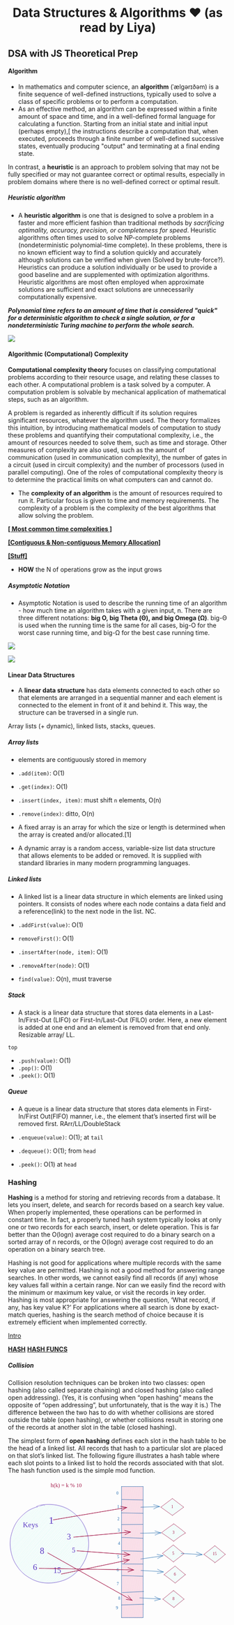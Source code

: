 # <h1 align="center"> Data Structures & Algorithms ❤️ (as read by Liya) </h1>

## DSA with JS Theoretical Prep

#### Algorithm

- In mathematics and computer science, an **algorithm** (ˈælɡərɪðəm) is a finite sequence of well-defined instructions, typically used to solve a class of specific problems or to perform a computation. 
- As an effective method, an algorithm can be expressed within a finite amount of space and time, and in a well-defined formal language for calculating a function. Starting from an initial state and initial input (perhaps empty),[ the instructions describe a computation that, when executed, proceeds through a finite number of well-defined successive states, eventually producing "output" and terminating at a final ending state.

In contrast, a **heuristic** is an approach to problem solving that may not be fully specified or may not guarantee correct or optimal results, especially in problem domains where there is no well-defined correct or optimal result.

##### Heuristic algorithm

- A **heuristic algorithm** is one that is designed to solve a problem in a faster and more efficient fashion than traditional methods by *sacrificing optimality, accuracy, precision, or completeness for speed*. 
Heuristic algorithms often times used to solve NP-complete problems (nondeterministic polynomial-time complete). In these problems, there is no known efficient way to find a solution quickly and accurately although solutions can be verified when given (Solved by brute-force?). Heuristics can produce a solution individually or be used to provide a good baseline and are supplemented with optimization algorithms. Heuristic algorithms are most often employed when approximate solutions are sufficient and exact solutions are unnecessarily computationally expensive.

***Polynomial time refers to an amount of time that is considered "quick" for a deterministic algorithm to check a single solution, or for a nondeterministic Turing machine to perform the whole search.***

![](http://www.cse.buffalo.edu/~rapaport/510/alg-shoe.gif)

#### Algorithmic (Computational) Complexity

**Computational complexity theory** focuses on classifying computational problems according to their resource usage, and relating these classes to each other. A computational problem is a task solved by a computer. A computation problem is solvable by mechanical application of mathematical steps, such as an algorithm.

A problem is regarded as inherently difficult if its solution requires significant resources, whatever the algorithm used. The theory formalizes this intuition, by introducing mathematical models of computation to study these problems and quantifying their computational complexity, i.e., the amount of resources needed to solve them, such as time and storage. Other measures of complexity are also used, such as the amount of communication (used in communication complexity), the number of gates in a circuit (used in circuit complexity) and the number of processors (used in parallel computing). One of the roles of computational complexity theory is to determine the practical limits on what computers can and cannot do.

- The **complexity of an algorithm** is the amount of resources required to run it. Particular focus is given to time and memory requirements. The complexity of a problem is the complexity of the best algorithms that allow solving the problem.

**[[ Most common time complexities ]](https://adrianmejia.com/most-popular-algorithms-time-complexity-every-programmer-should-know-free-online-tutorial-course/)**

**[[Contiguous & Non-contiguous Memory Allocation]](https://www.javatpoint.com/contiguous-and-non-contiguous-memory-allocation-in-operating-system)**

**[[Stuff]](https://www.studytonight.com/data-structures/search-algorithms)**


- **HOW** the N of operations grow as the input grows

##### Asymptotic Notation

- Asymptotic Notation is used to describe the running time of an algorithm - how much time an algorithm takes with a given input, n. There are three different notations: **big O, big Theta (Θ), and big Omega (Ω)**. big-Θ is used when the running time is the same for all cases, big-O for the worst case running time, and big-Ω for the best case running time.

![](https://res.cloudinary.com/practicaldev/image/fetch/s--qKYRIPrd--/c_limit%2Cf_auto%2Cfl_progressive%2Cq_auto%2Cw_880/https://dev-to-uploads.s3.amazonaws.com/i/9hizrsfgzjn7lt7djo82.png)

![](https://o.quizlet.com/PPLANaPuXai5RUUb1zUFYw_b.png)


#### Linear Data Structures

- A **linear data structure** has data elements connected to each other so that elements are arranged in a sequential manner and each element is connected to the element in front of it and behind it. This way, the structure can be traversed in a single run.

Array lists (+ dynamic), linked lists, stacks, queues.

##### Array lists

- elements are contiguously stored in memory

- `.add(item)`: O(1)
- `.get(index)`: O(1)
- `.insert(index, item)`: must shift `n` elements, O(n)
- `.remove(index)`: ditto, O(n)

- A fixed array is an array for which the size or length is determined when the array is created and/or allocated.[1]

- A dynamic array is a random access, variable-size list data structure that allows elements to be added or removed. It is supplied with standard libraries in many modern programming languages. 
##### Linked lists
- A linked list is a linear data structure in which elements are linked using pointers. It consists of nodes where each node contains a data field and a reference(link) to the next node in the list. NC.


- `.addFirst(value)`: O(1)
- `removeFirst()`: O(1)
- `.insertAfter(node, item)`: O(1)
- `.removeAfter(node)`: O(1)
- `find(value)`: O(n), must traverse

##### Stack

- A stack is a linear data structure that stores data elements in a Last-In/First-Out (LIFO) or First-In/Last-Out (FILO) order. Here, a new element is added at one end and an element is removed from that end only. Resizable array/ LL.

`top`

- `.push(value)`: O(1)
- `.pop()`: O(1)
- `.peek()`: O(1)

##### Queue

- A queue is a linear data structure that stores data elements in First-In/First Out(FIFO) manner, i.e., the element that’s inserted first will be removed first. RArr/LL/DoubleStack

- `.enqueue(value)`: O(1); at `tail`
- `.dequeue()`: O(1); from `head`
- `.peek()`: O(1) at `head`

### Hashing

**Hashing** is a method for storing and retrieving records from a database. It lets you insert, delete, and search for records based on a search key value. When properly implemented, these operations can be performed in constant time. In fact, a properly tuned hash system typically looks at only one or two records for each search, insert, or delete operation. This is far better than the O(logn) average cost required to do a binary search on a sorted array of n records, or the O(logn) average cost required to do an operation on a binary search tree.

Hashing is not good for applications where multiple records with the same key value are permitted. Hashing is not a good method for answering range searches. In other words, we cannot easily find all records (if any) whose key values fall within a certain range. Nor can we easily find the record with the minimum or maximum key value, or visit the records in key order. Hashing is most appropriate for answering the question, ‘What record, if any, has key value K?’ For applications where all search is done by exact-match queries, hashing is the search method of choice because it is extremely efficient when implemented correctly. 

[Intro](https://opendsa-server.cs.vt.edu/ODSA/Books/CS3/html/HashIntro.html)



**[HASH](https://www.hackerearth.com/practice/data-structures/hash-tables/basics-of-hash-tables/tutorial/)**
**[HASH FUNCS](https://opendsa-server.cs.vt.edu/ODSA/Books/CS3/html/HashFuncExamp.html)**

##### Collision

Collision resolution techniques can be broken into two classes: open hashing (also called separate chaining) and closed hashing (also called open addressing). (Yes, it is confusing when “open hashing” means the opposite of “open addressing”, but unfortunately, that is the way it is.) The difference between the two has to do with whether collisions are stored outside the table (open hashing), or whether collisions result in storing one of the records at another slot in the table (closed hashing).

The simplest form of **open hashing** defines each slot in the hash table to be the head of a linked list. All records that hash to a particular slot are placed on that slot’s linked list. The following figure illustrates a hash table where each slot points to a linked list to hold the records associated with that slot. The hash function used is the simple mod function.


<svg version="1.1" xmlns="http://www.w3.org/2000/svg" viewBox="0 0 1065 676" width="1065" height="676">
  <!-- svg-source:excalidraw -->
  
  <defs>
    <style>
      @font-face {
        font-family: "Virgil";
        src: url("https://excalidraw.com/Virgil.woff2");
      }
      @font-face {
        font-family: "Cascadia";
        src: url("https://excalidraw.com/Cascadia.woff2");
      }
    </style>
  </defs>
  <g stroke-linecap="round" transform="translate(551 31) rotate(0 52.5 317.5)"><path d="M0 0 C0 0, 0 0, 0 0 M0 0 C0 0, 0 0, 0 0 M-0.26 6.4 C1.78 4.04, 3.83 1.69, 4.99 0.36 M-0.26 6.4 C1.17 4.75, 2.6 3.1, 4.99 0.36 M0.13 12.04 C2.57 9.24, 5 6.44, 10.63 -0.03 M0.13 12.04 C2.58 9.22, 5.04 6.4, 10.63 -0.03 M-0.13 18.44 C4.92 12.64, 9.96 6.83, 15.62 0.33 M-0.13 18.44 C6.02 11.37, 12.17 4.29, 15.62 0.33 M0.27 24.08 C8.47 14.65, 16.67 5.21, 21.26 -0.07 M0.27 24.08 C5.71 17.82, 11.15 11.56, 21.26 -0.07 M0 30.48 C9.26 19.83, 18.52 9.18, 26.25 0.29 M0 30.48 C7.95 21.34, 15.9 12.19, 26.25 0.29 M-0.26 36.88 C9.31 25.87, 18.88 14.87, 31.89 -0.1 M-0.26 36.88 C6.99 28.54, 14.24 20.2, 31.89 -0.1 M0.14 42.52 C11.25 29.74, 22.37 16.95, 36.88 0.26 M0.14 42.52 C9.91 31.28, 19.69 20.03, 36.88 0.26 M-0.12 48.92 C10.04 37.22, 20.21 25.53, 42.52 -0.14 M-0.12 48.92 C12.35 34.57, 24.83 20.22, 42.52 -0.14 M0.27 54.56 C18 34.16, 35.73 13.77, 47.51 0.22 M0.27 54.56 C14.21 38.52, 28.15 22.49, 47.51 0.22 M0.01 60.96 C20.7 37.16, 41.38 13.37, 53.15 -0.17 M0.01 60.96 C14.91 43.82, 29.81 26.68, 53.15 -0.17 M-0.25 67.36 C21.23 42.65, 42.71 17.94, 58.14 0.19 M-0.25 67.36 C21.04 42.86, 42.33 18.37, 58.14 0.19 M0.14 73 C13.96 57.11, 27.77 41.21, 63.78 -0.21 M0.14 73 C17.21 53.37, 34.28 33.73, 63.78 -0.21 M-0.12 79.4 C18.29 58.22, 36.7 37.04, 68.77 0.15 M-0.12 79.4 C14.25 62.87, 28.62 46.34, 68.77 0.15 M0.28 85.04 C20.98 61.22, 41.69 37.4, 74.41 -0.24 M0.28 85.04 C29.53 51.38, 58.79 17.73, 74.41 -0.24 M0.01 91.44 C19.96 68.5, 39.9 45.55, 79.4 0.12 M0.01 91.44 C25.43 62.2, 50.85 32.95, 79.4 0.12 M-0.25 97.84 C18.86 75.85, 37.97 53.87, 85.04 -0.28 M-0.25 97.84 C21.74 72.55, 43.72 47.26, 85.04 -0.28 M0.15 103.48 C26.06 73.68, 51.96 43.87, 90.03 0.08 M0.15 103.48 C31.81 67.06, 63.47 30.64, 90.03 0.08 M-0.11 109.88 C37.24 66.9, 74.6 23.93, 95.67 -0.31 M-0.11 109.88 C30.04 75.18, 60.2 40.49, 95.67 -0.31 M0.28 115.52 C34.14 76.57, 68 37.62, 100.66 0.05 M0.28 115.52 C32.07 78.95, 63.86 42.38, 100.66 0.05 M0.02 121.92 C21.83 96.83, 43.64 71.73, 105.64 0.41 M0.02 121.92 C29.88 87.57, 59.74 53.22, 105.64 0.41 M-0.24 128.32 C36.53 86.01, 73.3 43.71, 105.38 6.81 M-0.24 128.32 C40.43 81.52, 81.11 34.73, 105.38 6.81 M0.15 133.96 C41.72 86.14, 83.29 38.32, 105.78 12.45 M0.15 133.96 C35.79 92.96, 71.43 51.96, 105.78 12.45 M-0.11 140.36 C27.45 108.65, 55.02 76.94, 105.52 18.85 M-0.11 140.36 C30.33 105.34, 60.77 70.33, 105.52 18.85 M0.29 146 C38.26 102.32, 76.23 58.64, 105.26 25.25 M0.29 146 C33.3 108.02, 66.32 70.04, 105.26 25.25 M0.02 152.4 C21.86 127.28, 43.69 102.17, 105.65 30.89 M0.02 152.4 C33.42 113.99, 66.81 75.57, 105.65 30.89 M-0.24 158.8 C22.18 133, 44.6 107.21, 105.39 37.29 M-0.24 158.8 C32.39 121.27, 65.01 83.74, 105.39 37.29 M0.16 164.44 C32.57 127.15, 64.98 89.87, 105.78 42.93 M0.16 164.44 C33.8 125.73, 67.45 87.03, 105.78 42.93 M-0.1 170.84 C35.49 129.89, 71.09 88.94, 105.52 49.33 M-0.1 170.84 C28.91 137.46, 57.92 104.08, 105.52 49.33 M0.29 176.48 C29.01 143.44, 57.74 110.39, 105.26 55.73 M0.29 176.48 C32.23 139.73, 64.18 102.98, 105.26 55.73 M0.03 182.88 C23.1 156.34, 46.17 129.8, 105.65 61.37 M0.03 182.88 C23.86 155.46, 47.69 128.04, 105.65 61.37 M-0.23 189.27 C21.93 163.78, 44.09 138.29, 105.39 67.77 M-0.23 189.27 C25.31 159.89, 50.85 130.51, 105.39 67.77 M0.16 194.92 C24.41 167.02, 48.66 139.13, 105.79 73.41 M0.16 194.92 C24.95 166.4, 49.74 137.88, 105.79 73.41 M-0.1 201.32 C21.95 175.95, 44 150.58, 105.53 79.81 M-0.1 201.32 C27.22 169.89, 54.54 138.46, 105.53 79.81 M0.3 206.96 C24.88 178.68, 49.46 150.4, 105.26 86.21 M0.3 206.96 C24.88 178.67, 49.47 150.39, 105.26 86.21 M0.03 213.36 C37.48 170.27, 74.94 127.19, 105.66 91.85 M0.03 213.36 C25.59 183.96, 51.15 154.56, 105.66 91.85 M-0.23 219.75 C40.62 172.77, 81.46 125.78, 105.4 98.25 M-0.23 219.75 C22.59 193.51, 45.41 167.26, 105.4 98.25 M0.17 225.4 C34.16 186.29, 68.16 147.18, 105.79 103.89 M0.17 225.4 C25.32 196.46, 50.47 167.53, 105.79 103.89 M-0.09 231.8 C34.97 191.46, 70.03 151.12, 105.53 110.29 M-0.09 231.8 C24.32 203.71, 48.74 175.62, 105.53 110.29 M0.3 237.44 C39.76 192.05, 79.22 146.66, 105.27 116.68 M0.3 237.44 C26.86 206.89, 53.41 176.34, 105.27 116.68 M0.04 243.84 C21.76 218.85, 43.48 193.86, 105.66 122.33 M0.04 243.84 C41.25 196.43, 82.46 149.02, 105.66 122.33 M-0.22 250.23 C39.14 204.96, 78.5 159.68, 105.4 128.73 M-0.22 250.23 C26.37 219.65, 52.95 189.06, 105.4 128.73 M0.17 255.88 C24.88 227.45, 49.59 199.03, 105.8 134.37 M0.17 255.88 C27.94 223.93, 55.71 191.99, 105.8 134.37 M-0.09 262.27 C37.79 218.7, 75.66 175.13, 105.54 140.77 M-0.09 262.27 C37.82 218.67, 75.72 175.06, 105.54 140.77 M0.3 267.92 C35.33 227.62, 70.36 187.33, 105.27 147.16 M0.3 267.92 C29.55 234.28, 58.79 200.63, 105.27 147.16 M0.04 274.32 C39.22 229.25, 78.4 184.18, 105.67 152.81 M0.04 274.32 C27.34 242.92, 54.63 211.52, 105.67 152.81 M-0.22 280.71 C32.78 242.75, 65.78 204.8, 105.41 159.21 M-0.22 280.71 C34.21 241.11, 68.63 201.51, 105.41 159.21 M0.18 286.36 C25.25 257.51, 50.32 228.67, 105.8 164.85 M0.18 286.36 C41.75 238.53, 83.33 190.7, 105.8 164.85 M-0.08 292.75 C28.24 260.18, 56.56 227.6, 105.54 171.25 M-0.08 292.75 C37.18 249.89, 74.44 207.02, 105.54 171.25 M0.31 298.4 C39.82 252.95, 79.33 207.49, 105.28 177.64 M0.31 298.4 C38.85 254.06, 77.4 209.72, 105.28 177.64 M0.05 304.8 C41.2 257.46, 82.35 210.12, 105.67 183.29 M0.05 304.8 C38.78 260.24, 77.51 215.69, 105.67 183.29 M-0.21 311.19 C41.72 262.95, 83.66 214.71, 105.41 189.68 M-0.21 311.19 C35.82 269.74, 71.86 228.28, 105.41 189.68 M0.18 316.84 C37.8 273.56, 75.42 230.28, 105.81 195.33 M0.18 316.84 C24.93 288.37, 49.67 259.9, 105.81 195.33 M-0.08 323.23 C31.49 286.91, 63.07 250.59, 105.55 201.73 M-0.08 323.23 C24.96 294.43, 49.99 265.63, 105.55 201.73 M0.31 328.88 C35.77 288.08, 71.23 247.29, 105.28 208.12 M0.31 328.88 C29.88 294.86, 59.45 260.84, 105.28 208.12 M0.05 335.27 C28.82 302.18, 57.58 269.09, 105.68 213.77 M0.05 335.27 C35.49 294.5, 70.94 253.73, 105.68 213.77 M-0.21 341.67 C41.53 293.66, 83.26 245.65, 105.42 220.16 M-0.21 341.67 C30.9 305.89, 62 270.11, 105.42 220.16 M0.19 347.32 C31.68 311.08, 63.18 274.85, 105.81 225.81 M0.19 347.32 C29.44 313.67, 58.68 280.02, 105.81 225.81 M-0.08 353.71 C29.43 319.78, 58.93 285.84, 105.55 232.2 M-0.08 353.71 C33.46 315.14, 66.99 276.56, 105.55 232.2 M0.32 359.36 C36.85 317.33, 73.39 275.3, 105.29 238.6 M0.32 359.36 C27.69 327.88, 55.05 296.39, 105.29 238.6 M0.06 365.75 C24.59 337.54, 49.11 309.32, 105.68 244.25 M0.06 365.75 C26.98 334.78, 53.91 303.81, 105.68 244.25 M-0.2 372.15 C40.36 325.49, 80.92 278.83, 105.42 250.64 M-0.2 372.15 C25.76 342.28, 51.73 312.41, 105.42 250.64 M0.19 377.79 C41 330.85, 81.8 283.91, 105.82 256.29 M0.19 377.79 C28.76 344.93, 57.32 312.07, 105.82 256.29 M-0.07 384.19 C37.84 340.58, 75.75 296.97, 105.56 262.68 M-0.07 384.19 C36.97 341.59, 74 298.98, 105.56 262.68 M0.32 389.84 C38.61 345.79, 76.9 301.75, 105.29 269.08 M0.32 389.84 C40.95 343.1, 81.59 296.36, 105.29 269.08 M0.06 396.23 C22.89 369.97, 45.73 343.7, 105.69 274.73 M0.06 396.23 C26.76 365.52, 53.47 334.8, 105.69 274.73 M-0.2 402.63 C29.5 368.47, 59.2 334.3, 105.43 281.12 M-0.2 402.63 C30.13 367.74, 60.46 332.85, 105.43 281.12 M0.2 408.27 C30.8 373.07, 61.4 337.86, 105.82 286.77 M0.2 408.27 C41.32 360.96, 82.45 313.65, 105.82 286.77 M-0.07 414.67 C35.84 373.36, 71.75 332.06, 105.56 293.16 M-0.07 414.67 C32.93 376.71, 65.93 338.75, 105.56 293.16 M-0.33 421.07 C31.82 384.09, 63.97 347.11, 105.3 299.56 M-0.33 421.07 C37.36 377.72, 75.04 334.37, 105.3 299.56 M0.07 426.71 C25 398.03, 49.94 369.34, 105.69 305.2 M0.07 426.71 C27.96 394.63, 55.84 362.55, 105.69 305.2 M-0.19 433.11 C39.44 387.51, 79.08 341.92, 105.43 311.6 M-0.19 433.11 C32.64 395.34, 65.47 357.58, 105.43 311.6 M0.2 438.75 C37.71 395.6, 75.22 352.45, 105.83 317.25 M0.2 438.75 C21.58 414.15, 42.97 389.56, 105.83 317.25 M-0.06 445.15 C21.95 419.83, 43.96 394.51, 105.56 323.64 M-0.06 445.15 C38.67 400.59, 77.41 356.04, 105.56 323.64 M-0.32 451.55 C39.11 406.19, 78.55 360.82, 105.3 330.04 M-0.32 451.55 C25.83 421.47, 51.98 391.38, 105.3 330.04 M0.07 457.19 C31.79 420.71, 63.5 384.23, 105.7 335.68 M0.07 457.19 C42.22 408.71, 84.36 360.23, 105.7 335.68 M-0.19 463.59 C27.01 432.3, 54.22 401, 105.44 342.08 M-0.19 463.59 C39.81 417.58, 79.8 371.57, 105.44 342.08 M0.21 469.23 C35.91 428.16, 71.61 387.09, 105.83 347.73 M0.21 469.23 C25.73 439.87, 51.25 410.51, 105.83 347.73 M-0.06 475.63 C27.96 443.41, 55.97 411.18, 105.57 354.12 M-0.06 475.63 C24.69 447.16, 49.44 418.69, 105.57 354.12 M-0.32 482.03 C41.88 433.49, 84.07 384.95, 105.31 360.52 M-0.32 482.03 C30.09 447.05, 60.5 412.06, 105.31 360.52 M0.08 487.67 C36.46 445.82, 72.84 403.97, 105.7 366.16 M0.08 487.67 C33.09 449.7, 66.09 411.73, 105.7 366.16 M-0.18 494.07 C37.1 451.17, 74.39 408.28, 105.44 372.56 M-0.18 494.07 C30.5 458.77, 61.19 423.47, 105.44 372.56 M0.21 499.71 C35.48 459.14, 70.75 418.56, 105.84 378.2 M0.21 499.71 C39.36 454.68, 78.51 409.64, 105.84 378.2 M-0.05 506.11 C27.17 474.8, 54.39 443.49, 105.57 384.6 M-0.05 506.11 C38.13 462.18, 76.32 418.26, 105.57 384.6 M-0.31 512.51 C38.04 468.39, 76.38 424.28, 105.31 391 M-0.31 512.51 C23.5 485.11, 47.32 457.71, 105.31 391 M0.08 518.15 C38.44 474.02, 76.8 429.9, 105.71 396.64 M0.08 518.15 C39.41 472.91, 78.74 427.67, 105.71 396.64 M-0.18 524.55 C26.42 493.95, 53.01 463.36, 105.45 403.04 M-0.18 524.55 C37.12 481.64, 74.42 438.73, 105.45 403.04 M0.22 530.19 C32.93 492.56, 65.64 454.93, 105.84 408.68 M0.22 530.19 C37.59 487.2, 74.96 444.21, 105.84 408.68 M-0.05 536.59 C32.77 498.83, 65.59 461.08, 105.58 415.08 M-0.05 536.59 C30.49 501.46, 61.02 466.34, 105.58 415.08 M-0.31 542.99 C34.36 503.11, 69.02 463.23, 105.32 421.48 M-0.31 542.99 C30.97 507.01, 62.24 471.03, 105.32 421.48 M0.09 548.63 C36.11 507.19, 72.14 465.75, 105.71 427.12 M0.09 548.63 C24.19 520.9, 48.3 493.17, 105.71 427.12 M-0.17 555.03 C25.2 525.84, 50.57 496.65, 105.45 433.52 M-0.17 555.03 C36.67 512.65, 73.5 470.27, 105.45 433.52 M0.22 560.67 C25.01 532.16, 49.79 503.64, 105.85 439.16 M0.22 560.67 C23.96 533.36, 47.71 506.04, 105.85 439.16 M-0.04 567.07 C27.2 535.73, 54.44 504.4, 105.58 445.56 M-0.04 567.07 C23.28 540.24, 46.6 513.42, 105.58 445.56 M-0.3 573.47 C39.2 528.02, 78.7 482.58, 105.32 451.96 M-0.3 573.47 C41.15 525.79, 82.6 478.1, 105.32 451.96 M0.09 579.11 C40.65 532.45, 81.22 485.79, 105.72 457.6 M0.09 579.11 C40.27 532.89, 80.45 486.67, 105.72 457.6 M-0.17 585.51 C24.35 557.3, 48.87 529.09, 105.46 464 M-0.17 585.51 C31.95 548.56, 64.07 511.61, 105.46 464 M0.22 591.15 C22.62 565.39, 45.01 539.63, 105.85 469.64 M0.22 591.15 C27.19 560.13, 54.16 529.1, 105.85 469.64 M-0.04 597.55 C39.35 552.24, 78.73 506.94, 105.59 476.04 M-0.04 597.55 C41.39 549.9, 82.81 502.24, 105.59 476.04 M-0.3 603.95 C34.13 564.35, 68.55 524.75, 105.33 482.44 M-0.3 603.95 C24.28 575.68, 48.85 547.41, 105.33 482.44 M0.1 609.59 C26.55 579.16, 53.01 548.72, 105.72 488.08 M0.1 609.59 C36.9 567.25, 73.71 524.91, 105.72 488.08 M-0.16 615.99 C31.56 579.49, 63.28 543, 105.46 494.48 M-0.16 615.99 C27.17 584.54, 54.5 553.1, 105.46 494.48 M0.23 621.63 C22.4 596.12, 44.58 570.61, 105.86 500.12 M0.23 621.63 C34.45 582.26, 68.68 542.89, 105.86 500.12 M-0.03 628.03 C31.72 591.5, 63.47 554.98, 105.59 506.52 M-0.03 628.03 C25.27 598.92, 50.57 569.82, 105.59 506.52 M-0.29 634.43 C30.01 599.57, 60.31 564.71, 105.33 512.92 M-0.29 634.43 C34.5 594.4, 69.29 554.38, 105.33 512.92 M2.73 637.05 C31.84 603.56, 60.95 570.08, 105.73 518.56 M2.73 637.05 C27.46 608.6, 52.19 580.15, 105.73 518.56 M7.71 637.41 C27.99 614.08, 48.27 590.75, 105.47 524.96 M7.71 637.41 C30.63 611.05, 53.54 584.69, 105.47 524.96 M13.36 637.02 C49.7 595.21, 86.05 553.4, 105.86 530.6 M13.36 637.02 C39.72 606.69, 66.09 576.36, 105.86 530.6 M18.34 637.38 C52.25 598.37, 86.16 559.36, 105.6 537 M18.34 637.38 C50.48 600.4, 82.62 563.43, 105.6 537 M23.99 636.98 C53.97 602.48, 83.96 567.99, 105.34 543.4 M23.99 636.98 C53.13 603.45, 82.28 569.93, 105.34 543.4 M28.97 637.34 C54.9 607.52, 80.82 577.7, 105.73 549.04 M28.97 637.34 C53.52 609.1, 78.07 580.86, 105.73 549.04 M34.62 636.95 C58.53 609.43, 82.45 581.92, 105.47 555.44 M34.62 636.95 C49.01 620.39, 63.4 603.84, 105.47 555.44 M39.6 637.31 C56.36 618.03, 73.12 598.74, 105.86 561.08 M39.6 637.31 C61.92 611.63, 84.24 585.96, 105.86 561.08 M45.25 636.91 C58.41 621.77, 71.58 606.62, 105.6 567.48 M45.25 636.91 C64.7 614.54, 84.15 592.16, 105.6 567.48 M50.23 637.27 C62.52 623.14, 74.81 609, 105.34 573.88 M50.23 637.27 C68.24 616.56, 86.25 595.84, 105.34 573.88 M55.88 636.88 C71.8 618.56, 87.72 600.24, 105.74 579.52 M55.88 636.88 C74.71 615.21, 93.55 593.54, 105.74 579.52 M60.86 637.24 C71 625.58, 81.13 613.92, 105.48 585.92 M60.86 637.24 C72.3 624.08, 83.74 610.93, 105.48 585.92 M65.85 637.6 C79.49 621.91, 93.13 606.21, 105.87 591.56 M65.85 637.6 C81.5 619.59, 97.15 601.59, 105.87 591.56 M71.49 637.2 C82.94 624.04, 94.38 610.87, 105.61 597.96 M71.49 637.2 C83.49 623.4, 95.49 609.6, 105.61 597.96 M76.48 637.56 C87.25 625.18, 98.02 612.79, 105.35 604.36 M76.48 637.56 C86.38 626.17, 96.28 614.79, 105.35 604.36 M82.12 637.17 C89.41 628.79, 96.7 620.4, 105.74 610 M82.12 637.17 C89.17 629.06, 96.22 620.96, 105.74 610 M87.11 637.53 C92.56 631.26, 98.01 624.99, 105.48 616.4 M87.11 637.53 C93.97 629.63, 100.84 621.74, 105.48 616.4 M92.75 637.13 C97.97 631.13, 103.19 625.13, 105.87 622.04 M92.75 637.13 C95.92 633.5, 99.08 629.86, 105.87 622.04 M97.74 637.49 C100.76 634.02, 103.78 630.55, 105.61 628.44 M97.74 637.49 C100.75 634.03, 103.77 630.56, 105.61 628.44" stroke="#e64980" stroke-width="0.5" fill="none"></path><path d="M0 0 C36.65 0, 73.29 0, 105 0 M0 0 C29.83 0, 59.66 0, 105 0 M105 0 C105 207.47, 105 414.94, 105 635 M105 0 C105 251.58, 105 503.17, 105 635 M105 635 C76.63 635, 48.26 635, 0 635 M105 635 C77.91 635, 50.83 635, 0 635 M0 635 C0 421.22, 0 207.44, 0 0 M0 635 C0 473.8, 0 312.61, 0 0" stroke="#1864ab" stroke-width="1" fill="none"></path></g><g stroke-linecap="round" transform="translate(10 118) rotate(0 190.5 190.5)"><path d="M58.44 54.77 C58.44 54.77, 58.44 54.77, 58.44 54.77 M58.44 54.77 C58.44 54.77, 58.44 54.77, 58.44 54.77 M27.61 97.9 C40.89 81.67, 51.04 67.71, 76.36 41.24 M27.7 96.34 C37.41 85.57, 47.09 74, 75.01 42.45 M23.23 107 C39.59 91.02, 52.45 76.51, 93.14 27.2 M23.69 108.34 C45.44 81.94, 68.43 57.3, 90.7 28.4 M20.84 118.49 C51.36 80.48, 81.68 41.42, 99.27 23.36 M18.85 117.72 C50.9 80.3, 82.88 44.82, 101.11 24.37 M15.82 130.03 C48.11 93.34, 77.35 56.64, 106.4 24.18 M14.87 129.65 C50.32 87.45, 86.38 45.2, 107.75 21.34 M6.85 144.14 C47.63 94.99, 90.08 46.24, 116.92 18.93 M7.55 143.31 C41.04 105.92, 73.05 70.09, 116.04 20.3 M7.9 150.81 C46.99 104.92, 84.94 59.85, 124.85 15.41 M6.94 150.72 C38.68 115.62, 69.66 78.32, 123.42 17.3 M4.35 157.39 C36.21 123.56, 66.56 87.99, 132.67 15.81 M4.58 160.1 C47.02 110.94, 88.36 61.24, 130.27 13.64 M4.64 165.68 C43.98 121.13, 83.11 78.65, 137.06 12.16 M3.5 167.04 C48.75 113.4, 94.57 61.16, 138.69 10.85 M3.12 172.02 C48.09 122.88, 94.82 69.7, 150.06 5.14 M3.46 172.71 C39.86 132.14, 76.02 89.9, 148.93 6.77 M1.54 181.24 C52.39 123.48, 103.12 64.42, 154.83 4.75 M2.12 181.06 C53.7 121.98, 105.04 63.3, 153.61 6.18 M2 188.73 C46.7 137.38, 92.39 85.25, 159.51 4.19 M1.82 186.98 C37.58 146.49, 72.05 105.1, 160.36 5.86 M0.12 195.65 C54.16 134.35, 109.77 71.66, 164.37 5.04 M0.74 194.84 C50.53 138.65, 99.53 81.72, 165.93 5.44 M1.62 199.31 C63.79 127.44, 126.72 52.74, 172.73 3.19 M0.63 200.03 C64.43 129.25, 125.43 58.54, 170.77 3.75 M2.82 204.39 C71.16 126.22, 141 45.23, 176.88 3.9 M2.1 203.97 C44.25 155.89, 86.24 107.99, 176.74 3.52 M3.7 209.98 C74.34 128.33, 142.15 50.67, 183.92 3.38 M2.49 210.14 C42.7 164.58, 80.69 121.22, 182.7 2.93 M5.04 216.42 C42.66 171.75, 78.8 128.82, 189.08 3.08 M4.29 215.22 C50.31 161, 97.49 105.86, 189.06 2.96 M5.68 220.08 C44.82 176.54, 82.22 133.79, 194.86 1.15 M5.45 220.62 C52.12 164.4, 100.13 108.08, 194.95 2.33 M4.87 223.74 C52.18 170.25, 100.54 115.67, 199.73 1.21 M6.49 224.6 C51.34 175.51, 94.93 123.57, 198.86 2.71 M5.68 230.52 C67.31 157.55, 129.67 87.68, 202.98 2.07 M7.27 229.64 C82.84 141.55, 159.23 52.55, 204.71 3.26 M7.98 234.21 C79.8 151.6, 152.51 68.59, 208.99 3.45 M7.62 235.58 C71.57 161.69, 135.43 88.14, 207.98 4.25 M9.53 239.21 C67.46 172.06, 129.49 101.15, 212.7 3.21 M9.02 240.14 C61.26 180.37, 115.09 118.19, 213.49 4.61 M10.42 245.6 C58.67 188.59, 106.82 132.51, 219.36 5.11 M9.11 244.79 C68.32 177.54, 126.94 110.96, 218.17 4.85 M11.61 248.15 C77.63 176.3, 141.79 102.06, 222.98 5.94 M11.08 249.95 C85.34 163.98, 159.07 79.86, 222.73 5.94 M12.67 253.57 C77.2 179.4, 140.56 107.92, 228.24 5.96 M13.04 253.04 C83.5 172.33, 153.05 90.76, 227.34 6.38 M15 255.69 C62.92 200.6, 111.37 146.53, 231.26 9.23 M14.95 256.68 C71.3 195.42, 124.66 132.18, 232.24 7.25 M16.49 260.47 C63.06 209.11, 111.29 153.25, 236.4 7.04 M17.43 260.64 C79.27 188.46, 142.77 116.67, 237.26 8.74 M18.29 266.47 C79.89 194.11, 143.68 119.62, 239.75 9.5 M18.37 265.29 C67.39 209.1, 114.83 153.49, 240.62 9.25 M20.35 267.39 C108 166.56, 198.62 65.31, 246.29 9.19 M20.8 268.75 C75.59 207.64, 129.17 145.61, 245.86 9.42 M22.47 273.22 C77.65 210.76, 133.82 149.58, 251.55 9.1 M22.63 273.03 C71.3 217.64, 120.72 160.41, 250.42 10.37 M25.33 277.47 C91.78 198.83, 161.02 118.64, 254.75 12.54 M24.44 276.72 C85.09 205.44, 147.82 133.63, 254.09 11.61 M26.32 281.03 C79.11 221.52, 130.32 160.03, 258.97 12.64 M26.04 281.12 C84.5 212.55, 143.12 145.6, 258.11 13.53 M28.35 283.62 C101.2 199.52, 172.89 115.08, 263.08 14.63 M28.83 284.72 C107.75 193.3, 185.85 103.18, 261.77 15.98 M30.41 289.05 C94.15 216.36, 156.32 143.31, 265.39 17.15 M29.82 288 C92.66 216.93, 156.09 144.02, 266.06 17.94 M30.65 292.19 C97.48 215.75, 163.21 140.44, 269.75 19.63 M31.14 293.35 C122.22 189.81, 212.54 86.04, 269.06 19.28 M33.11 295.62 C128.64 187.89, 223.42 81.2, 272.53 20.71 M33.46 297.18 C90.27 232.9, 145.96 169, 273.34 21.86 M37.08 301.32 C126.75 194.51, 218.1 91.41, 276.27 22.86 M35.7 299.65 C91.23 238.19, 146.51 174.31, 276.34 23.77 M38.41 301.98 C112.02 215.53, 185.7 130.07, 279.34 25.75 M39.38 302.84 C101.36 230.57, 162.3 159.65, 280.25 25.41 M40.24 306.25 C98.27 244.33, 153.96 179.2, 284.43 25.94 M40.88 306.4 C110.88 225.11, 180.57 143.85, 283.67 27.52 M42.94 309.04 C124.12 218.28, 202.91 126.51, 288.29 27.72 M43.17 309.77 C107.16 236.25, 172.52 161.44, 287.67 28.55 M46.85 311.99 C146.81 199.91, 244.31 87.69, 290.26 30.31 M46.3 311.8 C106.96 239.9, 168.91 169.9, 291.31 30.09 M48.89 315.57 C109.49 245.93, 168.16 177.73, 294.92 32.97 M49.54 315.96 C130.46 219.38, 212.31 124.13, 295.8 32.25 M51.03 317.86 C126.12 236.21, 197.43 152.73, 297.61 33.63 M51.52 319.53 C147.83 206.96, 244.96 96.2, 299.19 34.29 M53.79 322.08 C112.95 253.32, 172.3 186.65, 302.28 37.42 M54.09 322.02 C146.1 216.9, 238.2 110.93, 302.15 37.44 M57.27 323.86 C119.7 251.31, 184.22 175.83, 305.68 39.87 M56.21 324.74 C124.18 249.1, 189.9 173.58, 304.99 39.72 M59.45 328.38 C111.08 268.46, 162.36 208.95, 308.1 43.18 M58.98 328.17 C111.1 270.32, 161.6 212.17, 307.59 42.75 M62.33 332.29 C133.27 248.63, 204.5 167.53, 311.88 43.84 M61 332.2 C113.07 270.65, 166.23 208.91, 311.07 45.01 M63.65 335.23 C119.03 272.94, 173.13 212.09, 313.95 47.89 M64.04 334.04 C142.08 247.8, 217.39 160.89, 313.96 47.73 M67.32 337.4 C143.87 247.41, 222.46 158.73, 316.36 48.99 M67.94 336.77 C131.93 264.24, 194.25 190.6, 316.31 50.51 M70.17 338.62 C129.36 271.06, 189 203.68, 318.82 53.28 M71.3 338.42 C140.99 261.88, 208.76 184.05, 319.45 52.44 M75.26 340.56 C148.67 252.66, 223.32 165.99, 322.04 55.06 M74 341.62 C173.1 229.41, 271.58 117.01, 322.87 54.94 M78.13 343.5 C133.97 279.78, 189.41 218.07, 325.73 58.46 M77.43 342.73 C165.05 244.39, 251.57 145.46, 327.08 57.28 M80.58 346.05 C174.87 235.6, 269.37 124.43, 329.3 60.96 M81.51 346.22 C160.94 253.46, 242.34 160.75, 329 60.08 M84.78 348.39 C140.95 284.44, 198.84 218.59, 333.13 61.68 M84.28 348.25 C156.29 266.24, 227.23 184.92, 333.01 63.02 M88.45 348.75 C165.43 260.8, 243.27 173.89, 334.5 64.14 M88.06 350.24 C165.15 259.52, 243.87 169.16, 335.45 64.76 M90.14 352.93 C163.78 268.42, 235.33 183.51, 337.62 66.66 M90.93 352.27 C164.35 267.47, 238.05 182.96, 338.37 68.05 M95.83 353.51 C191.4 244.19, 285.71 135.98, 341.16 70.82 M94.63 354.3 C174.29 263.74, 252.18 174.52, 340.26 72.07 M98.27 356.64 C186.93 256.6, 271.76 155.25, 342.6 74.63 M97.93 357.08 C174.75 268.33, 250.48 179.78, 342.81 75.47 M101.41 359.86 C188.9 258.42, 276.01 157.91, 345.4 78.92 M101.74 358.43 C168.06 282.2, 234.34 207.34, 345.51 78.81 M103.93 360.16 C188.42 266.85, 271.37 172.65, 346.76 82.81 M104.27 360.94 C175.06 279.39, 245.31 197.03, 346.83 82.57 M109.14 363.65 C181.14 280.72, 254.45 195.3, 350.34 85.98 M108.58 363.39 C202.04 255.29, 295.85 148.35, 349.13 86.66 M112.1 365.06 C177.01 290.87, 239.86 218.5, 352.14 89.19 M112.94 364.47 C193.09 272.23, 274.05 179.78, 352.05 89.85 M116.71 365.86 C201.04 266.69, 284.52 169.67, 353.4 94.12 M116.81 366.42 C182.71 290.55, 247.83 214.34, 353.69 94.17 M120.69 367.08 C204.48 270.93, 287.97 177.03, 354.82 97.01 M120.25 367.2 C210.98 266.54, 299.87 163.74, 356.17 97.55 M125.13 368.6 C215.22 266.09, 306.67 162.76, 358.65 100.37 M124.82 368.92 C176.42 308.55, 228.7 249.13, 358.32 100.04 M128 370.38 C196.12 292.69, 263.91 215.02, 360.23 104.05 M129.11 369.8 C194.9 296.61, 258.42 221.53, 360.07 104.05 M132.12 370.99 C201.78 290.72, 272.3 209.6, 361.03 107.72 M132.87 371.84 C198.89 294.38, 265.1 219.09, 362.29 107.38 M137.89 372.69 C223.98 272.25, 313.54 168.02, 364.04 111.91 M136.97 373.89 C212.93 286.39, 289.22 198.69, 363.28 112.29 M142.27 374.98 C223.33 279.13, 303.82 186.26, 366.24 114.95 M141.19 374.42 C191.93 316.14, 243.45 257.04, 365.19 116.77 M145.6 376.82 C196.07 317.75, 247.46 256.83, 365.42 120.36 M144.06 376.04 C227.12 279.69, 310.16 183.47, 366.6 120.78 M148.83 376.79 C208.08 309.59, 266.12 243.28, 367.32 124.74 M149.3 376.72 C231.82 282.95, 313.1 188.47, 367.53 125.7 M152.54 378.13 C239.06 279.64, 323.55 179.7, 370.73 128.57 M153.65 378.2 C210.52 312.18, 268.19 245.41, 369.42 129.37 M156.64 378.52 C210.2 318.66, 263.95 257.04, 370.3 133.59 M157.31 380.17 C230.92 297.44, 303.73 213.69, 370.82 133.69 M161.38 380.66 C235.86 295.06, 311.03 209.03, 371.97 138.82 M163.24 379.32 C244 282.79, 327.64 187.98, 373.2 138.26 M167.85 381.69 C248.18 288.79, 326.91 194.94, 373.01 142.62 M168.02 379.85 C235.07 302.62, 302.88 225.46, 374.15 143.37 M172.65 381.57 C248.86 292.52, 324.5 205.35, 375.19 146.04 M172.59 380.64 C252.86 287.46, 333.37 194.82, 375.12 147.99 M178.83 381.46 C241.31 306.28, 302.71 233.45, 375.64 152.23 M177.99 380.58 C223.55 330.16, 267.03 279.68, 377.51 151.32 M183.02 380.54 C226.3 333.66, 268.23 285.55, 377.18 156.42 M183.18 380.82 C228.96 328.41, 273.97 275.69, 378.63 156.19 M187.71 381.26 C245.71 315.18, 300.25 251.2, 379.2 161.35 M188.76 381.49 C241.26 320.33, 294.79 258.71, 379.24 160.84 M194.67 379.38 C235.33 334.5, 274.31 288.6, 380.45 166.86 M194.06 380.15 C247.52 317.67, 301.22 255.29, 379.38 167.67 M199.53 382.36 C256.87 310.36, 317.15 242.31, 379.15 173.04 M199.39 381.38 C245.36 328.24, 289.66 275.27, 379.36 174.07 M202.83 379.9 C243.26 335.57, 284.38 289.96, 379.56 177.53 M204.58 380.68 C254.47 320.08, 306.31 260.79, 380.18 178.96 M208.01 381.33 C256.39 329.23, 301.2 277.09, 380.66 185.17 M209.76 380.4 C254.5 329.02, 300.84 275.57, 380.78 184.27 M215.71 378.51 C262.2 326.4, 309.12 271.86, 380.79 191.07 M215.27 380.3 C250.86 340.39, 286.04 299.76, 379.76 190.94 M223.96 377.75 C270.67 321.53, 318.32 265.26, 380.86 196.85 M222.24 378.01 C275.94 317.3, 329.58 255.03, 379.57 197.21 M228.47 374.45 C279.27 321.09, 324.93 268.8, 380.04 203.74 M229.16 375.27 C278.49 318.04, 328.61 260.53, 380.83 202.94 M237.34 372.37 C276.25 326.84, 318.57 278.53, 379.19 209.55 M236.24 374.9 C276.61 329.37, 314.44 285.45, 379.75 207.9 M244 371.48 C274.6 338.15, 303.97 303.52, 383.84 212.83 M243.09 372.51 C294.6 312.67, 346.86 253.21, 381.3 213.15 M249.67 369.16 C298.46 315.77, 345.19 260.26, 378.89 223.8 M249.19 370.52 C293.41 323.54, 336.39 274.02, 378.89 222.15 M259.22 367.27 C285.23 337.63, 312.62 307.59, 377.61 229.65 M257.57 368.38 C283.47 339.94, 306.85 311.64, 376.92 230.29 M269.43 360.75 C310.19 315.91, 347.98 266.77, 376.66 237.98 M266.92 363.07 C307.14 316.44, 348.77 267.58, 375.19 239.17 M277.96 357.68 C308.22 319.88, 339.69 284.32, 372.84 246.8 M278.16 356.28 C307.71 324.59, 336.01 291.11, 371.63 248.54 M287.7 351.88 C311.88 321.59, 335.57 297.62, 371.59 257.5 M288.82 351.37 C317.72 317.82, 348.98 282.03, 369.61 258.6 M296.97 345.47 C315.73 328.54, 332.18 308.36, 370.48 263.74 M298.43 345.4 C318.66 321.72, 341.06 297.32, 369.59 265.26 M306.51 343.7 C320.35 326.6, 337.23 308.84, 359.07 283.28 M305.65 344.22 C316.66 330.67, 329.27 316.54, 358.12 283.32" stroke="#bff5eb" stroke-width="0.5" fill="none"></path><path d="M147.66 5.78 C162.53 -0.64, 181.11 0.23, 198.23 0.91 C215.34 1.6, 233.88 4.57, 250.37 9.89 C266.87 15.22, 282.89 23.51, 297.2 32.88 C311.51 42.26, 325.35 53.16, 336.25 66.15 C347.15 79.14, 355.48 95.06, 362.58 110.85 C369.67 126.63, 375.88 144.05, 378.82 160.87 C381.76 177.69, 382.27 194.8, 380.22 211.75 C378.16 228.7, 373.07 246.71, 366.49 262.58 C359.91 278.45, 351.28 293.57, 340.73 306.96 C330.17 320.34, 316.98 332.77, 303.16 342.91 C289.35 353.06, 273.65 361.6, 257.84 367.83 C242.03 374.05, 225.25 378.44, 208.29 380.27 C191.34 382.1, 173.07 381.9, 156.11 378.8 C139.15 375.7, 122.05 369.23, 106.52 361.7 C90.99 354.16, 75.6 345.03, 62.94 333.58 C50.27 322.13, 39.55 307.44, 30.54 293 C21.53 278.56, 14.04 263.4, 8.87 246.92 C3.7 230.45, -0.15 211.35, -0.5 194.17 C-0.85 176.98, 2.43 160.41, 6.77 143.81 C11.12 127.2, 16.99 109.33, 25.56 94.55 C34.12 79.76, 46.04 66.93, 58.16 55.09 C70.28 43.26, 81.74 32.07, 98.27 23.54 C114.79 15, 145.79 6.76, 157.32 3.88 C168.84 1, 166.98 3.44, 167.42 6.25 M128.31 8.92 C142.62 0.7, 162.49 0.34, 179.78 -0.59 C197.08 -1.53, 215.14 -0.32, 232.06 3.31 C248.99 6.95, 266.56 13.05, 281.34 21.2 C296.13 29.36, 308.46 40.35, 320.78 52.22 C333.09 64.09, 346.11 77.67, 355.23 92.42 C364.35 107.18, 371.04 124.24, 375.49 140.74 C379.95 157.24, 382.26 174.36, 381.96 191.43 C381.66 208.5, 378.85 226.48, 373.69 243.16 C368.52 259.83, 360.04 276.68, 350.95 291.48 C341.87 306.29, 331.62 320.27, 319.18 331.97 C306.74 343.66, 291.9 354.3, 276.3 361.65 C260.7 369.01, 242.48 373.07, 225.56 376.08 C208.64 379.08, 191.53 380.58, 174.78 379.68 C158.03 378.78, 141.02 376.4, 125.05 370.68 C109.08 364.96, 92.92 355.51, 78.95 345.35 C64.98 335.18, 51.88 322.98, 41.23 309.7 C30.58 296.42, 21.47 281.68, 15.07 265.66 C8.67 249.64, 4.94 230.8, 2.84 213.58 C0.73 196.35, 0.04 178.96, 2.44 162.31 C4.84 145.65, 10.39 129.14, 17.23 113.65 C24.07 98.16, 32.44 82.7, 43.49 69.37 C54.53 56.04, 69.05 43.35, 83.49 33.65 C97.94 23.95, 122.32 14.41, 130.17 11.15 C138.01 7.89, 129.83 11.2, 130.56 14.1" stroke="#5f3dc4" stroke-width="1" fill="none"></path></g><g transform="translate(72 197) rotate(0 39.599999999999994 22.5)"><text x="0" y="32.000000000000014" font-family="Virgil, Segoe UI Emoji" font-size="35.99999999999998px" fill="#5f3dc4" text-anchor="start" style="white-space: pre;" direction="ltr">Keys</text></g><g transform="translate(197 166) rotate(0 7.639999999999986 31.833333333333314)"><text x="0" y="44.66666666666664" font-family="Virgil, Segoe UI Emoji" font-size="50.93333333333335px" fill="#5f3dc4" text-anchor="start" style="white-space: pre;" direction="ltr">1</text></g><g transform="translate(286 254) rotate(0 14.699999999999989 24.5)"><text x="0" y="34.000000000000014" font-family="Virgil, Segoe UI Emoji" font-size="39.199999999999996px" fill="#5f3dc4" text-anchor="start" style="white-space: pre;" direction="ltr">3</text></g><g transform="translate(310 322) rotate(0 11 21.15384615384616)"><text x="0" y="29.307692307692342" font-family="Virgil, Segoe UI Emoji" font-size="33.84615384615386px" fill="#5f3dc4" text-anchor="start" style="white-space: pre;" direction="ltr">5</text></g><g transform="translate(121 399) rotate(0 14.5 25.892857142857167)"><text x="0" y="36.78571428571429" font-family="Virgil, Segoe UI Emoji" font-size="41.42857142857143px" fill="#5f3dc4" text-anchor="start" style="white-space: pre;" direction="ltr">6</text></g><g transform="translate(220 416) rotate(0 18 23.68421052631578)"><text x="0" y="33.368421052631575" font-family="Virgil, Segoe UI Emoji" font-size="37.89473684210526px" fill="#5f3dc4" text-anchor="start" style="white-space: pre;" direction="ltr">15</text></g><g transform="translate(155 320) rotate(0 17 26.56249999999997)"><text x="0" y="37.124999999999936" font-family="Virgil, Segoe UI Emoji" font-size="42.499999999999964px" fill="#5f3dc4" text-anchor="start" style="white-space: pre;" direction="ltr">8</text></g><g stroke-linecap="round"><g transform="translate(554 343) rotate(0 49.478817658117066 1.017174967685719)"><path d="M0.55 -0.11 C16.96 0.56, 83.21 2.68, 99.57 3.24 M-0.62 -1.21 C15.59 -0.86, 82.52 0.26, 98.93 1.25" stroke="#1864ab" stroke-width="1" fill="none"></path></g></g><g stroke-linecap="round"><g transform="translate(553 93) rotate(0 51.65122380267826 2.1876885069720373)"><path d="M0.4 1.02 C17.32 1.67, 84.68 3.52, 101.97 3.87 M-0.84 0.51 C16.39 0.83, 86.67 1.54, 104.14 2.2" stroke="#1864ab" stroke-width="1" fill="none"></path></g></g><g stroke-linecap="round"><g transform="translate(553 279) rotate(0 51.09557029642167 0.7909229711629564)"><path d="M-1.11 -0.5 C16.23 -0.19, 86.11 1.85, 103.3 2.25 M0.51 -1.8 C17.79 -1.39, 85.19 2.65, 102.5 3.39" stroke="#1864ab" stroke-width="1" fill="none"></path></g></g><g stroke-linecap="round"><g transform="translate(552 216) rotate(0 51.344914054498076 -1.0536753233522234)"><path d="M-0.5 -0.1 C16.74 -0.4, 85.99 -1.93, 103.19 -2 M1.44 -1.2 C18.55 -1.36, 85.62 -0.75, 102.34 -0.99" stroke="#1864ab" stroke-width="1" fill="none"></path></g></g><g stroke-linecap="round"><g transform="translate(552 160) rotate(0 51.57404408417642 -0.19655874501913218)"><path d="M-1.02 -0.4 C16.24 -0.49, 86.66 -0.21, 104.17 0.16 M0.64 -1.65 C17.79 -1.67, 86.64 1, 103.84 1.26" stroke="#1864ab" stroke-width="1" fill="none"></path></g></g><g stroke-linecap="round"><g transform="translate(555 406) rotate(0 50.197139175403834 0.23631663113997092)"><path d="M-1.16 -0.99 C15.5 -0.82, 82.46 -0.16, 99.24 -0.14 M0.43 1.1 C17.53 1.57, 85.2 1.51, 101.56 1.32" stroke="#1864ab" stroke-width="1" fill="none"></path></g></g><g stroke-linecap="round"><g transform="translate(554 462) rotate(0 50.32578930004496 1.8931710001081115)"><path d="M0.27 -0.74 C17.41 -0.1, 84.81 3.64, 101.7 4.53 M-1.05 1.48 C16.01 1.71, 83.65 2.51, 100.6 2.68" stroke="#1864ab" stroke-width="1" fill="none"></path></g></g><g stroke-linecap="round"><g transform="translate(552 606) rotate(0 53.019987988099444 -2.9020529030449325)"><path d="M-1.14 -0.37 C16.87 -0.9, 89.51 -2.85, 107.18 -3.55 M0.46 -1.61 C18.5 -2.47, 89.07 -5.11, 106.85 -5.43" stroke="#1864ab" stroke-width="1" fill="none"></path></g></g><g stroke-linecap="round"><g transform="translate(555 544) rotate(0 52.011368678975884 -2.1133538155443716)"><path d="M0.91 1.13 C18.31 0.33, 87.08 -2.88, 104.09 -3.84 M-0.07 0.68 C17.2 -0.51, 85.63 -4.12, 103.19 -5.36" stroke="#1864ab" stroke-width="1" fill="none"></path></g></g><g transform="translate(526 51) rotate(0 7.5 12.5)"><text x="0" y="18" font-family="Virgil, Segoe UI Emoji" font-size="20px" fill="#1864ab" text-anchor="start" style="white-space: pre;" direction="ltr">0</text></g><g transform="translate(530 117) rotate(0 3 12.5)"><text x="0" y="18" font-family="Virgil, Segoe UI Emoji" font-size="20px" fill="#1864ab" text-anchor="start" style="white-space: pre;" direction="ltr">1</text></g><g transform="translate(531 176) rotate(0 7.5 12.5)"><text x="0" y="18" font-family="Virgil, Segoe UI Emoji" font-size="20px" fill="#1864ab" text-anchor="start" style="white-space: pre;" direction="ltr">2</text></g><g transform="translate(532 232) rotate(0 7.5 12.5)"><text x="0" y="18" font-family="Virgil, Segoe UI Emoji" font-size="20px" fill="#1864ab" text-anchor="start" style="white-space: pre;" direction="ltr">3</text></g><g transform="translate(534 294) rotate(0 7 12.5)"><text x="0" y="18" font-family="Virgil, Segoe UI Emoji" font-size="20px" fill="#1864ab" text-anchor="start" style="white-space: pre;" direction="ltr">4</text></g><g transform="translate(530 360) rotate(0 6.5 12.5)"><text x="0" y="18" font-family="Virgil, Segoe UI Emoji" font-size="20px" fill="#1864ab" text-anchor="start" style="white-space: pre;" direction="ltr">5</text></g><g transform="translate(528 423) rotate(0 7 12.5)"><text x="0" y="18" font-family="Virgil, Segoe UI Emoji" font-size="20px" fill="#1864ab" text-anchor="start" style="white-space: pre;" direction="ltr">6</text></g><g transform="translate(528 491) rotate(0 6 12.5)"><text x="0" y="18" font-family="Virgil, Segoe UI Emoji" font-size="20px" fill="#1864ab" text-anchor="start" style="white-space: pre;" direction="ltr">7</text></g><g transform="translate(535 561) rotate(0 8 12.5)"><text x="0" y="18" font-family="Virgil, Segoe UI Emoji" font-size="20px" fill="#1864ab" text-anchor="start" style="white-space: pre;" direction="ltr">8</text></g><g transform="translate(524 607) rotate(0 6.5 12.5)"><text x="0" y="18" font-family="Virgil, Segoe UI Emoji" font-size="20px" fill="#1864ab" text-anchor="start" style="white-space: pre;" direction="ltr">9</text></g><g transform="translate(207 10) rotate(0 99.27999999999997 17)"><text x="0" y="24" font-family="Virgil, Segoe UI Emoji" font-size="27.199999999999992px" fill="#a61e4d" text-anchor="start" style="white-space: pre;" direction="ltr">h(k) = k % 10 </text></g><g transform="translate(608 123) rotate(0 5.5 12.5)"><text x="0" y="18" font-family="Virgil, Segoe UI Emoji" font-size="20px" fill="#5f3dc4" text-anchor="start" style="white-space: pre;" direction="ltr"></text></g><g stroke-linecap="round"><g transform="translate(644 131) rotate(0 46.12577181921557 -1.1966341219508223)"><path d="M1.1 -1.02 C16.35 -1.19, 77.05 -1.3, 92.03 -1.47 M0.22 1.06 C15.32 0.54, 76.5 -3.13, 91.46 -3.46" stroke="#1864ab" stroke-width="1" fill="none"></path></g><g transform="translate(644 131) rotate(0 46.12577181921557 -1.1966341219508223)"><path d="M62.05 9.24 C73.84 3.22, 82.51 -1.54, 91.32 -2.86 M64.22 8.69 C74.51 2.72, 84.82 -2.08, 91.46 -2.91" stroke="#1864ab" stroke-width="1" fill="none"></path></g><g transform="translate(644 131) rotate(0 46.12577181921557 -1.1966341219508223)"><path d="M61.16 -11.26 C73.18 -10.17, 82.17 -7.81, 91.32 -2.86 M63.33 -11.81 C73.77 -9.72, 84.44 -6.46, 91.46 -2.91" stroke="#1864ab" stroke-width="1" fill="none"></path></g></g><g stroke-linecap="round"><g transform="translate(643 257) rotate(0 49.23647083793884 -1.0667106937272592)"><path d="M0.61 0.57 C16.92 0.31, 82.86 -2.04, 99 -2.71 M-0.53 -0.17 C15.6 -0.15, 81.74 -0.92, 98.48 -1.33" stroke="#1864ab" stroke-width="1" fill="none"></path></g><g transform="translate(643 257) rotate(0 49.23647083793884 -1.0667106937272592)"><path d="M71.42 10.75 C81.08 3.76, 90.93 -1.04, 98.47 -0.24 M70.28 8.45 C76.2 7.2, 83.19 4.84, 99.36 -1.99" stroke="#1864ab" stroke-width="1" fill="none"></path></g><g transform="translate(643 257) rotate(0 49.23647083793884 -1.0667106937272592)"><path d="M71.07 -9.77 C80.68 -8.69, 90.66 -5.42, 98.47 -0.24 M69.93 -12.07 C75.81 -8.53, 82.88 -6.09, 99.36 -1.99" stroke="#1864ab" stroke-width="1" fill="none"></path></g></g><g stroke-linecap="round"><g transform="translate(645 382) rotate(0 52.99554264382766 -7.631522465317829)"><path d="M-1.09 0.53 C16.54 -1.8, 87.05 -11.35, 104.72 -13.79 M0.54 -0.23 C18.66 -2.97, 89.85 -13.69, 107.08 -15.8" stroke="#1864ab" stroke-width="1" fill="none"></path></g><g transform="translate(645 382) rotate(0 52.99554264382766 -7.631522465317829)"><path d="M81.46 -2.86 C86.49 -5.23, 91.5 -8.52, 108.53 -16.05 M81.09 -1.52 C88.97 -5.29, 98.08 -11.49, 106.27 -15.88" stroke="#1864ab" stroke-width="1" fill="none"></path></g><g transform="translate(645 382) rotate(0 52.99554264382766 -7.631522465317829)"><path d="M78.64 -23.19 C84.3 -21.26, 89.9 -20.28, 108.53 -16.05 M78.27 -21.85 C87.17 -19, 97.21 -18.6, 106.27 -15.88" stroke="#1864ab" stroke-width="1" fill="none"></path></g></g><g stroke-linecap="round"><g transform="translate(646 439) rotate(0 53.53765095945795 1.8923571675792346)"><path d="M0.16 -0.47 C18 0.17, 88.13 3.5, 106.05 4.46 M-1.21 -1.76 C17.08 -1.04, 90.21 4.15, 108.29 5.55" stroke="#1864ab" stroke-width="1" fill="none"></path></g><g transform="translate(646 439) rotate(0 53.53765095945795 1.8923571675792346)"><path d="M78.64 12.23 C84.27 13.09, 91.99 11.58, 108.71 6.36 M78.5 13.84 C85.47 12.55, 92.65 10.12, 108.28 5.47" stroke="#1864ab" stroke-width="1" fill="none"></path></g><g transform="translate(646 439) rotate(0 53.53765095945795 1.8923571675792346)"><path d="M80.13 -8.24 C85.54 -2.91, 92.93 0.06, 108.71 6.36 M80 -6.63 C86.45 -3.19, 93.29 -0.89, 108.28 5.47" stroke="#1864ab" stroke-width="1" fill="none"></path></g></g><g stroke-linecap="round"><g transform="translate(639 571) rotate(0 50.445233940705634 2.3794271521642827)"><path d="M-0.64 0.13 C16.1 0.9, 84.41 3.55, 101.53 4.04 M1.23 -0.84 C17.67 0.18, 83.64 4.8, 100.33 5.6" stroke="#1864ab" stroke-width="1" fill="none"></path></g><g transform="translate(639 571) rotate(0 50.445233940705634 2.3794271521642827)"><path d="M71.79 13.36 C82.99 11.1, 92.74 8.85, 101.11 5.32 M72.55 13.97 C82.29 11.26, 91.43 8.85, 100.68 5.58" stroke="#1864ab" stroke-width="1" fill="none"></path></g><g transform="translate(639 571) rotate(0 50.445233940705634 2.3794271521642827)"><path d="M73.03 -7.13 C83.65 -1.33, 92.91 4.47, 101.11 5.32 M73.78 -6.51 C83.12 -2.23, 91.83 2.38, 100.68 5.58" stroke="#1864ab" stroke-width="1" fill="none"></path></g></g><g stroke-linecap="round" transform="translate(742 89) rotate(0 55.5 41)"><path d="M-0.2 42.23 C-0.2 42.23, -0.2 42.23, -0.2 42.23 M-0.2 42.23 C-0.2 42.23, -0.2 42.23, -0.2 42.23 M3.48 44.1 C8.13 38.75, 12.78 33.39, 15.29 30.51 M3.48 44.1 C7.93 38.97, 12.38 33.85, 15.29 30.51 M6.5 46.72 C16.02 35.77, 25.54 24.81, 30.77 18.8 M6.5 46.72 C13.21 39, 19.92 31.28, 30.77 18.8 M9.51 49.35 C21.62 35.42, 33.73 21.49, 45.6 7.84 M9.51 49.35 C17.19 40.52, 24.86 31.69, 45.6 7.84 M13.19 51.22 C23.56 39.29, 33.92 27.37, 57.15 0.65 M13.19 51.22 C28.15 34, 43.11 16.79, 57.15 0.65 M16.21 53.84 C33.71 33.71, 51.21 13.57, 60.16 3.27 M16.21 53.84 C31.29 36.49, 46.38 19.14, 60.16 3.27 M19.88 55.71 C29.72 44.39, 39.55 33.08, 63.18 5.9 M19.88 55.71 C34.04 39.43, 48.19 23.15, 63.18 5.9 M22.9 58.33 C33.14 46.55, 43.38 34.77, 66.86 7.77 M22.9 58.33 C36.69 42.48, 50.47 26.62, 66.86 7.77 M25.92 60.96 C36.37 48.94, 46.82 36.91, 69.88 10.39 M25.92 60.96 C40.66 44, 55.41 27.04, 69.88 10.39 M29.6 62.83 C46.13 43.81, 62.66 24.79, 72.9 13.02 M29.6 62.83 C43.8 46.48, 58.01 30.14, 72.9 13.02 M32.61 65.45 C46.9 49.02, 61.18 32.59, 75.91 15.64 M32.61 65.45 C42.36 54.24, 52.1 43.03, 75.91 15.64 M36.29 67.32 C48.29 53.52, 60.29 39.71, 79.59 17.51 M36.29 67.32 C47.14 54.84, 57.98 42.36, 79.59 17.51 M39.31 69.95 C54.73 52.21, 70.15 34.47, 82.61 20.13 M39.31 69.95 C48.57 59.29, 57.84 48.63, 82.61 20.13 M42.33 72.57 C52.81 60.51, 63.3 48.45, 85.63 22.76 M42.33 72.57 C51.14 62.43, 59.96 52.28, 85.63 22.76 M46 74.44 C61.36 56.78, 76.71 39.11, 88.65 25.38 M46 74.44 C57.94 60.7, 69.88 46.97, 88.65 25.38 M49.02 77.06 C61.6 62.6, 74.17 48.13, 92.32 27.25 M49.02 77.06 C65.04 58.64, 81.05 40.21, 92.32 27.25 M52.04 79.69 C68.31 60.98, 84.57 42.26, 95.34 29.88 M52.04 79.69 C67.63 61.75, 83.22 43.82, 95.34 29.88 M55.71 81.56 C69.63 65.55, 83.55 49.54, 98.36 32.5 M55.71 81.56 C72.39 62.37, 89.06 43.19, 98.36 32.5 M58.73 84.18 C68.44 73.02, 78.14 61.85, 101.38 35.13 M58.73 84.18 C73.69 66.98, 88.64 49.77, 101.38 35.13 M72.91 73.98 C84 61.22, 95.09 48.46, 105.05 36.99 M72.91 73.98 C84.74 60.36, 96.58 46.74, 105.05 36.99 M87.73 63.01 C94.47 55.27, 101.2 47.52, 108.07 39.62 M87.73 63.01 C93.99 55.82, 100.25 48.62, 108.07 39.62" stroke="#bff5eb" stroke-width="0.5" fill="none"></path><path d="M56 0 C72.07 12.27, 88.14 24.54, 111 42 M56 0 C67.82 9.03, 79.65 18.06, 111 42 M111 42 C93.3 54.87, 75.59 67.75, 56 82 M111 42 C94.03 54.34, 77.05 66.69, 56 82 M56 82 C43.94 73.38, 31.87 64.77, 0 42 M56 82 C38.37 69.4, 20.73 56.81, 0 42 M0 42 C11.91 33.07, 23.82 24.13, 56 0 M0 42 C19.67 27.25, 39.33 12.5, 56 0" stroke="#a61e4d" stroke-width="1" fill="none"></path></g><g stroke-linecap="round" transform="translate(745 212) rotate(0 58 42)"><path d="M0.3 42.66 C0.3 42.66, 0.3 42.66, 0.3 42.66 M0.3 42.66 C0.3 42.66, 0.3 42.66, 0.3 42.66 M3.02 45.38 C5.77 40.63, 11.29 35.8, 13.92 31.96 M3.24 44.67 C5.7 42.2, 8.44 38.52, 15.09 32.17 M7.81 49.56 C14.57 39, 20.59 30.74, 30.54 23.03 M6.97 48.15 C14.32 37.93, 22.95 29.15, 28.3 22.33 M9.34 50.41 C20.3 36.46, 30 25.13, 42.45 11.85 M9.88 50.32 C21.78 37.37, 32.21 23.81, 43.87 10.92 M12.99 53.22 C23.82 40.72, 32.98 27.32, 58.72 2.21 M12.86 51.86 C22.95 40.89, 31.11 31.67, 58.61 2 M15.05 52.61 C30.52 38.74, 48.57 18.97, 63.8 3.49 M17.35 54.66 C27.09 40.61, 38.53 27.61, 62.26 2.27 M18.88 56.13 C30.25 45.41, 44.08 30.57, 66.48 4.65 M19.82 56.35 C33.26 40.5, 46.84 24.28, 65.98 5.31 M23.54 57.77 C34.73 44.9, 47.53 31.75, 68.37 8.51 M23.85 58.08 C36.49 41.45, 50.39 26.43, 67.21 6.96 M28.07 61.61 C40.1 46.6, 53.35 31.09, 69.94 7.73 M26.61 61.21 C37.6 48.79, 46.97 37.1, 71.01 9.5 M31.42 64.05 C45.04 45.8, 59.12 30.61, 74.59 11.93 M30.27 63.78 C45.51 45.56, 61.93 26.78, 74.49 11.85 M32 65.67 C43.54 51.58, 55.25 38.5, 76.08 14.66 M33.8 65.47 C42.57 54.74, 53.4 43.16, 77.61 14.84 M37.1 69.02 C54.77 47.26, 70.85 29.87, 81.3 18.04 M35.79 67.6 C53.18 47.78, 69.56 29.04, 80.26 16.83 M40.95 70.94 C53.07 51.15, 70.4 36.42, 83.05 18.78 M38.81 70.55 C50.15 59.38, 61.51 45.13, 84.38 20.04 M42.88 72.15 C58.14 55.32, 76.35 35.42, 86.82 20.76 M42.96 73.55 C55.32 59.41, 68.75 44.32, 87.13 22.18 M46.04 76.75 C59.42 61.12, 73.02 45.36, 90.2 26.1 M46.88 75.32 C59.66 60.67, 72.81 45.64, 89.58 23.74 M47.56 77.83 C59.36 63.98, 71.38 51.85, 93.67 27.69 M49.31 77.85 C64.04 59.65, 81.07 41.32, 93.91 27.64 M53.25 81.03 C61.8 70.15, 70.94 58.57, 97.36 27.28 M54.08 79.06 C68.28 63.69, 82.3 47.11, 97.46 29.49 M55.77 82.1 C71.43 65.17, 86.78 49.44, 99.86 32.05 M55.69 82.59 C73.71 62.28, 90.13 42.84, 99.89 31.32 M60.72 83.18 C67.94 73.85, 77.8 59.46, 101.58 33.65 M59.64 85.22 C74.02 68.21, 90.68 49.56, 103.93 34.77 M74.51 74.58 C85.79 63.22, 93.53 49.85, 108.26 36.01 M73.77 74.76 C85.65 60.59, 98.03 47, 107.18 36.05 M89.08 66.05 C94.43 60.06, 97.14 52.48, 108.38 37.18 M87.24 64.52 C93.8 57.59, 100.48 48.95, 108.9 37.97 M102.59 55.58 C106 49.3, 110.33 42.85, 114.34 42.18 M102.59 54.46 C104.97 49.31, 110.26 44.42, 113.62 41.93" stroke="#bff5eb" stroke-width="0.5" fill="none"></path><path d="M57.98 -1.92 C79 12.75, 98.43 27.47, 115.9 44.33 M59.37 -0.31 C71.59 9.69, 84.58 18.64, 115.78 42.24 M117.9 44.92 C97.51 54.2, 81.07 67.21, 59.08 85.29 M116.24 43.06 C96.83 56.34, 75.23 71.23, 58.88 84.13 M59.46 82.98 C39.52 70.59, 18.2 53.55, 1.83 44.28 M58.59 84.9 C41.48 71.19, 24.42 59.65, 0.35 42.81 M-0.24 43.69 C16.87 30.29, 31.28 19.12, 60.31 1.04 M0.89 42 C15.33 31.19, 32.18 18.47, 58.27 0.06" stroke="#a61e4d" stroke-width="1" fill="none"></path></g><g stroke-linecap="round" transform="translate(750 314) rotate(0 52 41)"><path d="M-0.2 42.23 C-0.2 42.23, -0.2 42.23, -0.2 42.23 M-0.2 42.23 C-0.2 42.23, -0.2 42.23, -0.2 42.23 M4.11 43.81 C7.14 37.43, 12.85 32.33, 17.82 28.93 M4.02 44.4 C6.88 40.13, 9.25 37.43, 16.89 27.49 M7.32 47.24 C13.13 38.71, 17.92 32.37, 35.18 13.07 M5.96 47.13 C11.14 39.75, 18 34.65, 34.97 15.41 M7.86 48.26 C27.3 33.3, 40.82 15.45, 52.14 0.74 M9.9 48.61 C21.62 33.75, 34.4 19.65, 50.92 1.37 M11.77 51.11 C29.54 36.15, 43.15 18.98, 55.66 2.18 M11.99 51.88 C24.74 36.88, 37.16 23.1, 56.33 1.94 M15.22 52.72 C28.97 38.86, 42.44 25.76, 59.92 5.1 M15.53 53.03 C29.39 36.16, 44.92 19.87, 58.37 4.61 M19.45 57.14 C30.05 44.69, 40.18 29.21, 60.29 6.07 M19.05 56.99 C30.77 41.92, 43.23 28.09, 62.05 7.53 M22.29 60.47 C32.41 46.04, 45.6 30.67, 64.88 11.17 M22.02 58.82 C33.52 45.89, 44.48 32.83, 64.81 9.54 M25.71 60.55 C39.76 43.71, 54.85 24.31, 68.01 11.13 M25.51 60.68 C40.96 44.36, 55.55 26.81, 68.18 13.62 M29.45 64.64 C41.38 47.5, 57.67 33.26, 71.78 16.85 M28.03 63.96 C41.87 47.19, 56.83 30.39, 70.57 15.74 M32.53 64.38 C45.62 48.59, 63.8 29.67, 73.67 16.72 M32.13 65.48 C43.09 55.3, 50.94 44.15, 74.93 18.58 M34.13 68.2 C52.69 51.01, 68.15 30.25, 76.71 19.4 M35.53 68.29 C44.52 59.09, 52.57 48.43, 78.13 19.62 M40.53 71.26 C53.04 56.67, 65.39 38.95, 82.44 22.25 M39.1 70.97 C51.54 56.99, 63.57 41.42, 80.08 21.87 M42.01 71.95 C50.32 62.36, 60.38 51.64, 84.42 26.2 M42.02 72.43 C57.51 55.9, 72.85 38.11, 84.37 24.19 M46.36 74.7 C56.24 63.01, 65.42 53.56, 85.16 28.26 M44.38 76.11 C55.22 64.37, 64.8 54.18, 87.37 28.03 M47.82 78.55 C57.74 67.96, 68.83 56.07, 90.33 32.19 M48.31 78.87 C62.19 61.85, 76.9 46, 89.59 29.52 M49.95 79.01 C62.16 66.94, 69.33 55.06, 92.32 33.89 M51.99 80.15 C67.45 64.3, 81.23 47.08, 93.44 33.18 M54.58 84.51 C68.73 66.29, 80.82 54.74, 95.83 36.91 M54.75 82.89 C66.74 69.18, 79.18 56.08, 95.87 34.76 M73.05 71.51 C79 61.94, 83.31 53.99, 97.39 37.84 M71.52 69.84 C81.55 59.17, 89.85 46.79, 98.18 39 M89.21 57.22 C90.99 53.3, 92.61 51.2, 102.97 41.77 M87.89 56.7 C92.64 51.86, 97.68 45.41, 102.68 40.39" stroke="#bff5eb" stroke-width="0.5" fill="none"></path><path d="M51.98 1.33 C68.09 12.4, 79.66 24.92, 105.28 41.84 M53.9 0.08 C72.15 16.87, 92.51 33.36, 103.81 41.77 M104.69 42.69 C86.85 54.27, 70.27 70.45, 54.04 81.42 M103 41.75 C84.27 58.8, 63.15 73.16, 53.06 81.92 M54.05 83.46 C35.63 68.4, 20.29 54.75, 0.91 42.35 M53.64 82.63 C32.65 66.88, 13.39 53.75, 0.56 42.36 M0.12 40.33 C10.46 33.95, 20.66 24.33, 52.42 -0.95 M-0.73 41.47 C15.37 29.48, 29.92 18.89, 52.67 0.64" stroke="#a61e4d" stroke-width="1" fill="none"></path></g><g stroke-linecap="round" transform="translate(758 416) rotate(0 52 41)"><path d="M-0.2 42.23 C-0.2 42.23, -0.2 42.23, -0.2 42.23 M-0.2 42.23 C-0.2 42.23, -0.2 42.23, -0.2 42.23 M2.32 43.56 C10.03 39.06, 13.9 34.54, 18.06 30.08 M2.57 43.99 C7.06 39.34, 10.6 36.06, 17.87 28.82 M5.26 46.81 C18.01 34.28, 25.82 23.14, 32.7 13.25 M7.45 46.62 C11.02 40.52, 18.5 34.86, 34.92 14.24 M10.35 50.51 C22.04 34.46, 33.84 20.3, 48.93 2.34 M10.48 49.68 C22.54 34.33, 35.71 19.55, 51.12 1.17 M12.89 53.64 C23.04 37.79, 37.87 24.08, 55.68 0.63 M12.78 52.55 C26.97 34.11, 41.08 17.58, 55.14 2.83 M15.49 53.61 C24.41 44.42, 34.13 35.48, 60.25 4.66 M16.48 54.21 C28.02 40.96, 40.56 25.99, 58.19 4.98 M21.05 54.83 C32.92 42.09, 43.12 27.65, 60.36 5.65 M19.9 56.11 C36.77 37.63, 53.23 18.63, 61.18 6.62 M22.21 59.53 C35.45 45.14, 46.58 33.71, 65.62 8.1 M22.13 58.4 C32.96 46.54, 42.96 33.92, 64.36 11.02 M26.96 59.5 C40 41.57, 57.32 26.08, 69.05 11.06 M26.85 61.95 C39.91 45.36, 54.97 28.43, 68.01 12.23 M30.25 61.78 C44.4 47.51, 58.84 30.34, 70.64 13.45 M29.04 63.43 C43.68 47.68, 57.24 30.3, 70.16 14.82 M33.46 65.58 C46.94 46.24, 61.66 29.31, 74.94 17.61 M32.63 66.53 C42.36 52.32, 53.66 41.25, 73.29 18.71 M35.37 68.73 C48.07 53.38, 65.57 35.52, 79.25 17.87 M34.62 69.79 C50.93 50.35, 69.71 29.52, 76.74 20.2 M37.03 71.59 C47.03 60.25, 56.33 48.87, 80.56 23.11 M38.09 70.86 C47.56 60.2, 57.28 49.04, 80.76 21.71 M40.65 71.56 C57.67 55.02, 73.41 39.29, 83.08 25.61 M42.31 74.3 C55.4 58.56, 69 41.62, 84.2 25.1 M45.17 75.92 C54.64 64.57, 60.13 57.33, 85.13 27.5 M44.39 76.83 C58.28 58.92, 73.41 43.16, 86.6 27.43 M49.15 80.34 C57.21 67.56, 65.43 56.64, 91.4 29.5 M47.38 79.13 C60.87 62.44, 73.06 48.24, 90.54 30.02 M51.67 80.78 C59.99 72.54, 67.61 62.08, 94.48 34.3 M51.26 80.12 C65.77 62.95, 80.85 47.46, 92.38 33.18 M55.25 83.94 C68.22 69.6, 76.98 55.7, 94.46 36 M55.1 82.75 C64.52 73.09, 73.08 62.58, 96 36.05 M71.14 68.38 C77.84 59.13, 86.96 50.63, 100.45 39.59 M70.46 69.41 C78.86 62.1, 85.55 54.19, 99.46 37.32 M88.26 59.17 C90.6 54.88, 92.93 49.9, 102.18 42.37 M87.49 58.03 C89.96 53.68, 95.2 48.22, 100.78 41.09" stroke="#bff5eb" stroke-width="0.5" fill="none"></path><path d="M54.63 1.33 C66.17 12.53, 78.96 21.89, 103.99 43.28 M52.56 -0.14 C67.6 14.05, 84.87 25.85, 103.9 41.99 M104.4 41.26 C89.65 54.37, 73.51 66.62, 53.72 83.66 M103.26 41 C86.59 54.59, 68.06 69.01, 52.56 82.46 M53.12 83.15 C31.99 65.13, 10.82 50.23, -0.37 41.91 M52.52 81.35 C36.13 68.84, 19.44 56.88, -0.16 42.28 M-1.82 43.32 C20.41 24.75, 42.31 9.23, 52.24 0.38 M0.2 42.01 C20.4 25.84, 40.63 9.46, 53.65 0.7" stroke="#a61e4d" stroke-width="1" fill="none"></path></g><g stroke-linecap="round" transform="translate(751 535) rotate(0 52 41)"><path d="M-0.2 42.23 C-0.2 42.23, -0.2 42.23, -0.2 42.23 M-0.2 42.23 C-0.2 42.23, -0.2 42.23, -0.2 42.23 M2.87 44.43 C8.05 39.71, 11.43 37.47, 18.63 29.02 M3.53 44.09 C6.76 40.69, 10.64 36.66, 17.57 29.21 M7.7 47.31 C15.85 34.82, 26.26 24.97, 33.84 13.52 M5.78 46 C13.5 37.96, 18.79 30.07, 33.85 15.52 M10.73 48.77 C26.51 34.19, 39.33 16.73, 52.29 2.37 M9.6 50.07 C23.19 33.47, 35.65 20.32, 50.89 2.5 M13.23 51.62 C25.55 37.27, 39.2 24, 56.1 0.64 M13.46 52.8 C23.18 40.22, 31.92 28.67, 55.15 2.01 M16.84 53.84 C32.53 37.47, 44.78 17.72, 57.7 6.49 M17.14 53.76 C26.01 42.07, 35.14 31.46, 59.45 5.28 M20.33 55.13 C35.23 39.25, 50.56 20.33, 63.68 6.66 M19.94 56.26 C27.24 46.82, 36.62 36.27, 61.23 7.55 M20.98 57.98 C33.57 45.22, 45.84 30.41, 64.15 9.26 M22.35 59.53 C35.37 42.61, 49.43 28.08, 65.22 11.01 M24.09 61.49 C38.44 49.74, 48.34 36.18, 68.14 11.08 M26.88 60.79 C40.99 44.23, 56.51 26.38, 67.22 13.25 M30.4 65.18 C37.74 54.4, 46.56 41.86, 71.06 17.11 M29.87 64.13 C42.02 50.71, 53.95 35.6, 70.86 14.96 M31.48 68.04 C47.65 48.68, 64.44 27.53, 72.13 18.17 M32.23 65.76 C48.35 48.2, 64.31 30.48, 73.36 18.71 M36.56 69.1 C50.95 48.9, 67.86 29.47, 78.43 21.65 M34.55 69.75 C46.64 56.24, 58.52 42.95, 77.02 19.84 M37.26 69.49 C49.87 58.95, 59.19 49.32, 79.8 24.12 M39.25 70.19 C52.09 54.18, 65.12 38.46, 80.34 22.24 M42.41 73.03 C56.02 54.03, 74.98 37.11, 84.13 26.38 M41.69 72.99 C58.11 56.48, 73.01 38.51, 82.74 25.53 M45.42 77.24 C58.06 62, 69.4 46.25, 88.2 26.01 M44.91 75.03 C53.58 66.97, 61.91 56.25, 85.74 26.81 M47.1 77.95 C55.44 68.16, 65.72 57.8, 89.8 32.21 M46.79 77.9 C58.44 65.66, 72.03 50.81, 90.35 29.6 M52.4 79.32 C59.82 68.03, 68.83 59.32, 93.16 31.34 M52.13 80.13 C63.82 65.14, 76.87 50.17, 92.91 32.56 M53.24 82.46 C65.93 68.09, 77.87 55.34, 96.33 34.47 M53.82 82.92 C67.38 68.59, 81.42 53.45, 95.84 35.25 M69.66 68.58 C79.27 59.15, 86.12 50.62, 100.71 39 M71.31 69.45 C80.35 58.47, 92.13 46.92, 99.4 38.8 M86.6 55.9 C94.18 52.01, 99.21 43.86, 102.41 40.14 M87.82 56.98 C92.22 52.47, 96.61 46.53, 102.53 41.65" stroke="#bff5eb" stroke-width="0.5" fill="none"></path><path d="M51.18 0.76 C68.92 14.23, 87.62 27.78, 103.29 42.91 M53.28 -0.91 C71.06 14.93, 90.99 29.39, 103.86 41.41 M104.35 40.54 C93.7 50.58, 78.04 60, 54.96 83.35 M103.58 41.68 C84.38 58.07, 64.14 72.65, 52.54 81.81 M54.1 80.92 C44.01 74.59, 31.87 65.13, 1.01 41.69 M53.94 82.28 C36.1 69.63, 18.08 55.59, 0.9 41.92 M0.9 42.55 C16.31 30.66, 31.31 15.49, 51.87 -1.05 M0.17 41.31 C11.59 32.71, 24.01 23.23, 53.38 0.59" stroke="#a61e4d" stroke-width="1" fill="none"></path></g><g transform="translate(747 117.5) rotate(0 50.5 12.5)"><text x="50.5" y="18" font-family="Virgil, Segoe UI Emoji" font-size="20px" fill="#a61e4d" text-anchor="middle" style="white-space: pre;" direction="ltr">1</text></g><g transform="translate(750 241.5) rotate(0 53 12.5)"><text x="53" y="18" font-family="Virgil, Segoe UI Emoji" font-size="20px" fill="#a61e4d" text-anchor="middle" style="white-space: pre;" direction="ltr">3</text></g><g transform="translate(755 342.5) rotate(0 47 12.5)"><text x="47" y="18" font-family="Virgil, Segoe UI Emoji" font-size="20px" fill="#a61e4d" text-anchor="middle" style="white-space: pre;" direction="ltr">5</text></g><g transform="translate(763 444.5) rotate(0 47 12.5)"><text x="47" y="18" font-family="Virgil, Segoe UI Emoji" font-size="20px" fill="#a61e4d" text-anchor="middle" style="white-space: pre;" direction="ltr">6</text></g><g transform="translate(756 563.5) rotate(0 47 12.5)"><text x="47" y="18" font-family="Virgil, Segoe UI Emoji" font-size="20px" fill="#a61e4d" text-anchor="middle" style="white-space: pre;" direction="ltr">8</text></g><g stroke-linecap="round"><g transform="translate(841 356) rotate(0 50.31842975057657 2.1373060731682756)"><path d="M-0.96 -0.24 C16.12 0.91, 84.76 4.73, 101.6 5.68 M0.74 -1.41 C17.79 -0.5, 84.01 3.12, 100.96 3.92" stroke="#1864ab" stroke-width="1" fill="none"></path></g><g transform="translate(841 356) rotate(0 50.31842975057657 2.1373060731682756)"><path d="M71.88 13.71 C80.02 9.35, 86.22 10.16, 100.38 5.79 M73 13 C83.84 8.56, 95.74 5.56, 101.68 4.57" stroke="#1864ab" stroke-width="1" fill="none"></path></g><g transform="translate(841 356) rotate(0 50.31842975057657 2.1373060731682756)"><path d="M72.94 -6.78 C80.64 -6.5, 86.59 -1.03, 100.38 5.79 M74.06 -7.49 C84.46 -3.74, 95.95 1.44, 101.68 4.57" stroke="#1864ab" stroke-width="1" fill="none"></path></g></g><g stroke-linecap="round" transform="translate(951 318) rotate(0 52 41)"><path d="M-0.2 42.23 C-0.2 42.23, -0.2 42.23, -0.2 42.23 M-0.2 42.23 C-0.2 42.23, -0.2 42.23, -0.2 42.23 M5.24 44.89 C8.55 37.62, 13.59 33.24, 16.49 28.48 M4.04 44.07 C6.43 38.85, 11.08 36.23, 17 27.37 M6.83 46.7 C17.64 35.14, 26.26 27.73, 35.45 16.15 M6.18 46.77 C16.4 35.14, 28.3 22.37, 34.34 14.88 M10.39 51.18 C20.19 35.73, 30.48 23.43, 51.32 0.34 M9.2 49.75 C19.91 37.67, 29.72 27.39, 51.37 1.8 M11.07 50.52 C27.03 33.47, 43.62 17.85, 57.28 1.32 M12.1 52.64 C27.6 35.73, 42.47 19.43, 55.01 1.73 M18.01 53.39 C30.97 37.01, 43.13 24.44, 60.46 3.75 M16.86 52.93 C30.76 38.03, 43.77 19.77, 59.17 5.43 M21.21 57.49 C33.35 38.52, 45.48 23.34, 63.83 6.17 M19.62 55.75 C31.8 43.68, 43.32 30.22, 62.04 6.52 M22.87 60.63 C29.56 50.6, 38.99 37.39, 65.62 11.84 M21.36 58.98 C37.37 42.17, 51.66 24.89, 65.75 9.43 M24.85 60.54 C40.85 43.33, 56.87 24.88, 68.64 13.96 M25.75 60.29 C36.88 49.73, 45.87 37.9, 67.18 12.83 M30.19 64.67 C40.16 52.31, 48.74 40.13, 69.76 13.3 M27.96 63.12 C37.86 53.78, 48.39 42.78, 71.66 14.34 M32.43 67.26 C46.32 52.87, 59.57 37.97, 75.34 17.73 M32.35 66.85 C42.74 53.49, 54.08 40.83, 73.8 18.27 M36.44 67.91 C50.78 53.26, 66.62 36.06, 79.34 19.01 M34.65 69.56 C51.89 49.81, 69.23 30.72, 77.93 19.59 M37.18 71.63 C51 57.5, 62.42 46.85, 80.08 23.42 M39.05 71.2 C55.01 51.76, 70.58 33.38, 80.24 22.63 M40.53 71.42 C52.81 61.57, 64.89 48.51, 81.7 24.74 M42.36 72.38 C54.06 58.08, 67.86 44.06, 84.49 25.31 M44.59 77.31 C62.51 57.86, 75.23 39.22, 86.87 26.89 M43.71 76.52 C60.6 57.06, 78.19 38.35, 86.19 27.87 M48.6 78.93 C61.82 59.36, 79.14 43.09, 90.99 28.67 M46.73 78.61 C58.56 65.79, 70.31 52.88, 89.03 30.81 M51.59 81.59 C65.12 65.52, 77.64 47.52, 93.55 31.39 M50.63 80.42 C65.27 64.63, 78.02 50.33, 93.65 32.64 M53.27 84.83 C68.66 67.42, 81.85 51.89, 95.57 36.39 M54.36 83.2 C71.56 63.38, 88.03 44.54, 95.44 34.56 M73.11 71.61 C79.26 58.63, 89.05 48.94, 99.11 36.6 M72.09 70.08 C81.03 57.96, 90.53 46.78, 99.29 38.22 M89.25 59.21 C93.84 52.09, 96.01 44.62, 100.62 42.13 M87.42 57.07 C92.51 51.19, 96.35 46.07, 101.42 40.43" stroke="#bff5eb" stroke-width="0.5" fill="none"></path><path d="M52.38 -0.33 C71.87 14.74, 93.08 33.57, 103.7 41.34 M53.32 -0.66 C68.94 13.02, 87.69 26.87, 104.81 42.5 M103.9 40.63 C85.59 59.04, 64.83 75.21, 51.09 84 M104.96 41.18 C86.47 56.92, 67.14 69.34, 53.42 81.3 M53.89 81.07 C33.95 65.41, 13.97 51.75, 0.71 40.45 M53.16 81.25 C40.69 71.85, 27.73 62.87, -0.69 42.71 M-1.76 42.49 C16.06 29.89, 34.71 15.6, 53.58 0.38 M0.98 41.9 C11.69 33.01, 21.21 24.68, 53.07 -0.94" stroke="#a61e4d" stroke-width="1" fill="none"></path></g><g transform="translate(956 346.5) rotate(0 47 12.5)"><text x="47" y="18" font-family="Virgil, Segoe UI Emoji" font-size="20px" fill="#a61e4d" text-anchor="middle" style="white-space: pre;" direction="ltr">15</text></g><g stroke-linecap="round"><g transform="translate(220.25 192.5) rotate(0 178.125 -30)"><path d="M0 0 C59.38 -10, 296.88 -50, 356.25 -60 M0 0 C59.38 -10, 296.88 -50, 356.25 -60" stroke="#a61e4d" stroke-width="2" fill="none"></path></g><g transform="translate(220.25 192.5) rotate(0 178.125 -30)"><path d="M330.15 -45.2 C339.16 -50.3, 348.16 -55.41, 356.25 -60 M330.15 -45.2 C336.42 -48.75, 342.69 -52.31, 356.25 -60" stroke="#a61e4d" stroke-width="2" fill="none"></path></g><g transform="translate(220.25 192.5) rotate(0 178.125 -30)"><path d="M326.75 -65.44 C336.92 -63.56, 347.1 -61.69, 356.25 -60 M326.75 -65.44 C333.83 -64.13, 340.92 -62.82, 356.25 -60" stroke="#a61e4d" stroke-width="2" fill="none"></path></g></g><g stroke-linecap="round"><g transform="translate(319 276.25) rotate(0 138.125 -12.5)"><path d="M0 0 C46.04 -4.17, 230.21 -20.83, 276.25 -25 M0 0 C46.04 -4.17, 230.21 -20.83, 276.25 -25" stroke="#a61e4d" stroke-width="2" fill="none"></path></g><g transform="translate(319 276.25) rotate(0 138.125 -12.5)"><path d="M249.1 -12.24 C256.63 -15.78, 264.16 -19.32, 276.25 -25 M249.1 -12.24 C258.12 -16.48, 267.14 -20.72, 276.25 -25" stroke="#a61e4d" stroke-width="2" fill="none"></path></g><g transform="translate(319 276.25) rotate(0 138.125 -12.5)"><path d="M247.25 -32.68 C255.29 -30.55, 263.34 -28.42, 276.25 -25 M247.25 -32.68 C256.88 -30.13, 266.52 -27.58, 276.25 -25" stroke="#a61e4d" stroke-width="2" fill="none"></path></g></g><g stroke-linecap="round"><g transform="translate(335.25 342.5) rotate(0 128.125 9.375)"><path d="M0 0 C42.71 3.13, 213.54 15.63, 256.25 18.75 M0 0 C42.71 3.13, 213.54 15.63, 256.25 18.75" stroke="#a61e4d" stroke-width="2" fill="none"></path></g><g transform="translate(335.25 342.5) rotate(0 128.125 9.375)"><path d="M227.39 26.93 C236.76 24.27, 246.13 21.62, 256.25 18.75 M227.39 26.93 C238.39 23.81, 249.39 20.69, 256.25 18.75" stroke="#a61e4d" stroke-width="2" fill="none"></path></g><g transform="translate(335.25 342.5) rotate(0 128.125 9.375)"><path d="M228.88 6.46 C237.77 10.45, 246.65 14.44, 256.25 18.75 M228.88 6.46 C239.31 11.14, 249.74 15.83, 256.25 18.75" stroke="#a61e4d" stroke-width="2" fill="none"></path></g></g><g stroke-linecap="round"><g transform="translate(259 455) rotate(0 165 -34.375)"><path d="M0 0 C55 -11.46, 275 -57.29, 330 -68.75 M0 0 C55 -11.46, 275 -57.29, 330 -68.75" stroke="#a61e4d" stroke-width="2" fill="none"></path></g><g transform="translate(259 455) rotate(0 165 -34.375)"><path d="M304.49 -52.96 C314.45 -59.12, 324.41 -65.29, 330 -68.75 M304.49 -52.96 C314.46 -59.13, 324.42 -65.3, 330 -68.75" stroke="#a61e4d" stroke-width="2" fill="none"></path></g><g transform="translate(259 455) rotate(0 165 -34.375)"><path d="M300.31 -73.05 C311.9 -71.37, 323.5 -69.69, 330 -68.75 M300.31 -73.05 C311.91 -71.37, 323.51 -69.69, 330 -68.75" stroke="#a61e4d" stroke-width="2" fill="none"></path></g></g><g stroke-linecap="round"><g transform="translate(151.5 427.5) rotate(0 229.375 3.75)"><path d="M0 0 C76.46 1.25, 382.29 6.25, 458.75 7.5 M0 0 C76.46 1.25, 382.29 6.25, 458.75 7.5" stroke="#a61e4d" stroke-width="2" fill="none"></path></g><g transform="translate(151.5 427.5) rotate(0 229.375 3.75)"><path d="M430.4 17.3 C438.51 14.5, 446.62 11.69, 458.75 7.5 M430.4 17.3 C436.23 15.28, 442.06 13.27, 458.75 7.5" stroke="#a61e4d" stroke-width="2" fill="none"></path></g><g transform="translate(151.5 427.5) rotate(0 229.375 3.75)"><path d="M430.73 -3.22 C438.75 -0.15, 446.76 2.91, 458.75 7.5 M430.73 -3.22 C436.49 -1.02, 442.25 1.19, 458.75 7.5" stroke="#a61e4d" stroke-width="2" fill="none"></path></g></g><g stroke-linecap="round"><g transform="translate(192.75 352.5) rotate(0 205 115)"><path d="M0 0 C68.33 38.33, 341.67 191.67, 410 230 M0 0 C68.33 38.33, 341.67 191.67, 410 230" stroke="#a61e4d" stroke-width="2" fill="none"></path></g><g transform="translate(192.75 352.5) rotate(0 205 115)"><path d="M380.39 225.16 C389.25 226.61, 398.11 228.06, 410 230 M380.39 225.16 C388.77 226.53, 397.14 227.9, 410 230" stroke="#a61e4d" stroke-width="2" fill="none"></path></g><g transform="translate(192.75 352.5) rotate(0 205 115)"><path d="M390.43 207.26 C396.29 214.06, 402.14 220.87, 410 230 M390.43 207.26 C395.97 213.69, 401.5 220.12, 410 230" stroke="#a61e4d" stroke-width="2" fill="none"></path></g></g></svg>



